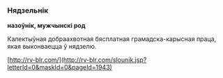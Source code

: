 ### Нядзельнік
**назоўнік, мужчынскі род**

Калектыўная добраахвотная бясплатная грамадска-карысная праца, якая выконваецца ў нядзелю.

<a rel="author">[http://rv-blr.com/](http://rv-blr.com/slounik.jsp?letterId=0&maskId=0&pageId=1943)</a>
